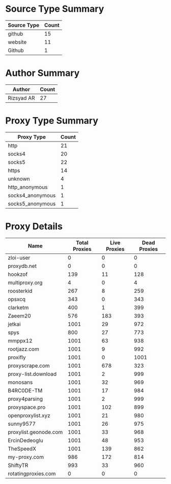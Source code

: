 # Source Type Summary

| Source Type | Count |
|-------------|-------|
| github | 15 |
| website | 11 |
| Github | 1 |


# Author Summary

| Author | Count |
|--------|-------|
| Rizsyad AR | 27 |


# Proxy Type Summary

| Proxy Type | Count |
|------------|-------|
| http | 21 |
| socks4 | 20 |
| socks5 | 22 |
| https | 14 |
| unknown | 4 |
| http_anonymous | 1 |
| socks4_anonymous | 1 |
| socks5_anonymous | 1 |


# Proxy Details

| Name | Total Proxies | Live Proxies | Dead Proxies |
|------|---------------|--------------|---------------|
| zloi-user | 0 | 0 | 0 |
| proxydb.net | 0 | 0 | 0 |
| hookzof | 139 | 11 | 128 |
| multiproxy.org | 4 | 0 | 4 |
| roosterkid | 267 | 8 | 259 |
| opsxcq | 343 | 0 | 343 |
| clarketm | 400 | 1 | 399 |
| Zaeem20 | 576 | 183 | 393 |
| jetkai | 1001 | 29 | 972 |
| spys | 800 | 27 | 773 |
| mmppx12 | 1001 | 63 | 938 |
| rootjazz.com | 1001 | 9 | 992 |
| proxifly | 1001 | 0 | 1001 |
| proxyscrape.com | 1001 | 678 | 323 |
| proxy-list.download | 1001 | 2 | 999 |
| monosans | 1001 | 32 | 969 |
| B4RC0DE-TM | 1001 | 17 | 984 |
| proxy4parsing | 1001 | 2 | 999 |
| proxyspace.pro | 1001 | 102 | 899 |
| openproxylist.xyz | 1001 | 21 | 980 |
| sunny9577 | 1001 | 26 | 975 |
| proxylist.geonode.com | 1001 | 33 | 968 |
| ErcinDedeoglu | 1001 | 48 | 953 |
| TheSpeedX | 1001 | 139 | 862 |
| my-proxy.com | 986 | 172 | 814 |
| ShiftyTR | 993 | 33 | 960 |
| rotatingproxies.com | 0 | 0 | 0 |
